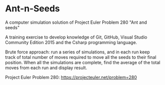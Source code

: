 # Ant-n-Seeds
A computer simulation solution of Project Euler Problem 280 "Ant and seeds"

A training exercise to develop knowledge of Git, GitHub, Visual Studio Community Edition 2015 and the Csharp programming language.

Brute force approach:  run a series of simulations, and in each run keep track of total number of moves required to move all the seeds to their final position.  When all the simulations are complete, find the average of the total moves from each run and display result.

Project Euler Problem 280:  https://projecteuler.net/problem=280

